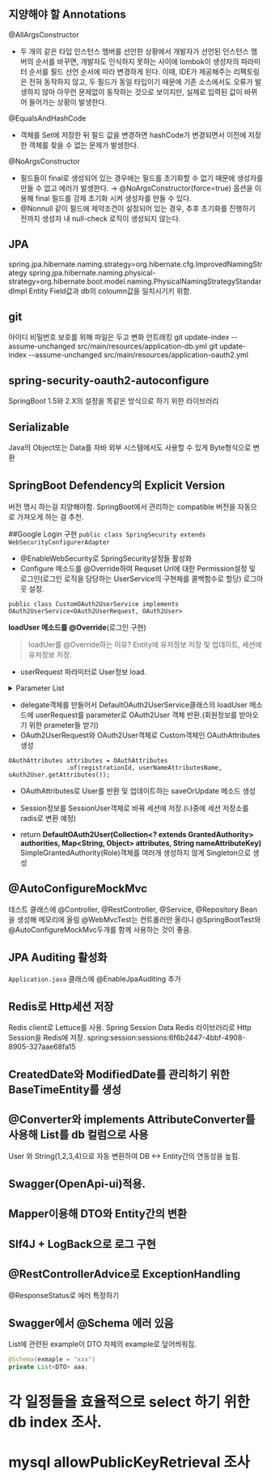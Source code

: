 ## 지양해야 할 Annotations
@AllArgsConstructor
* 두 개의 같은 타입 인스턴스 멤버를 선언한 상황에서 개발자가 선언된 인스턴스 멤버의 순서를 바꾸면, 개발자도 인식하지 못하는 사이에 lombok이 생성자의 파라미터 순서를 필드 선언 순서에 따라 변경하게 된다. 이때, IDE가 제공해주는 리팩토링은 전혀 동작하지 않고, 두 필드가 동일 타입이기 때문에 기존 소스에서도 오류가 발생하지 않아 아무런 문제없이 동작하는 것으로 보이지만, 실제로 입력된 값이 바뀌어 들어가는 상황이 발생한다.

@EqualsAndHashCode

* 객체를 Set에 저장한 뒤 필드 값을 변경하면 hashCode가 변경되면서 이전에 저장한 객체를 찾을 수 없는 문제가 발생한다.

@NoArgsConstructor

* 필드들이 final로 생성되어 있는 경우에는 필드를 초기화할 수 없기 때문에 생성자를 만들 수 없고 에러가 발생한다. → @NoArgsConstructor(force=true) 옵션을 이용해 final 필드를 강제 초기화 시켜 생성자를 만들 수 있다.
* @Nonnull 같이 필드에 제약조건이 설정되어 있는 경우, 추후 초기화를 진행하기 전까지 생성자 내 null-check 로직이 생성되지 않는다.

## JPA
spring.jpa.hibernate.naming.strategy=org.hibernate.cfg.ImprovedNamingStrategy
spring.jpa.hibernate.naming.physical-strategy=org.hibernate.boot.model.naming.PhysicalNamingStrategyStandardImpl
Entity Field값과 db의 coloumn값을 일치시기키 위함.

## git
아이디 비밀번호 보호를 위해 파일은 두고 변화 언트래킹
git update-index --assume-unchanged src/main/resources/application-db.yml
git update-index --assume-unchanged src/main/resources/application-oauth2.yml

## spring-security-oauth2-autoconfigure
SpringBoot 1.5와 2.X의 설정을 똑같은 방식으로 하기 위한 라이브러리

## Serializable
Java의 Object또는 Data를 자바 외부 시스템에서도 사용할 수 있게 Byte형식으로 변환

## SpringBoot Defendency의 Explicit Version
버전 명시 하는걸 지양해야함. SpringBoot에서 관리하는 compatible 버전을 자동으로 가져오게 하는 걸 추천.

##Google Login 구현
`public class SpringSecurity extends WebSecurityConfigurerAdapter`
* @EnableWebSecurity로 SpringSecurity설정들 활성화
* Configure 메소드를 @Override하여 Requset Url에 대한 Permission설정 및 로그인(로그인 로직을 담당하는 UserService의 구현체를 콜백함수로 할당) 로그아웃 설정.

`public class CustomOAuth2UserService implements OAuth2UserService<OAuth2UserRequest, OAuth2User>`

__loadUser 메소드를 @Override__(로그인 구현)
> loadUer를 @Override하는 이유? Entity에 유저정보 저장 및 업데이트, 세션에 유저정보 저장.
* userRequest 파라미터로 User정보 load.

<details><summary>Parameter List</summary>

1. registrationId: 로그인 서비스 종류
2.  userNameAttributesName: 로그인 진행 시 Key가 되는 Field값.
3.  attributes: OAuth2UserService를 통해 가져온 Attributes를 담은 Custom Class
</details>

* delegate객체를 만들어서 DefaultOAuth2UserService클래스의 loadUser 메소드에 userRequest를 parameter로 OAuth2User 객체 반환.(회원정보를 받아오기 위한 prameter들 받기)
* OAuth2UserRequest와 OAuth2User객체로 Custom객체인 OAuthAttributes생성
```
OAuthAttributes attributes = OAuthAttributes
                .of(registrationId, userNameAttributesName, oAuth2User.getAttributes());
```

* OAuthAttributes로 User를 반환 및 업데이트하는 saveOrUpdate 메소드 생성

* Session정보를 SessionUser객체로 바꿔 세션에 저장.(나중에 세션 저장소를 radis로 변환 예정)

* return __DefaultOAuth2User(Collection<? extends GrantedAuthority> authorities, Map<String, Object> attributes, String nameAttributeKey)__
  SimpleGrantedAuthority(Role)객체를 여러개 생성하지 않게 Singleton으로 생성

## @AutoConfigureMockMvc
테스트 클래스에 @Controller, @RestController, @Service, @Repository Bean을 생성해 메모리에 올림
@WebMvcTest는 컨트롤러만 올리니 @SpringBootTest와 @AutoConfigureMockMvc두개를 함께 사용하는 것이 좋음.

## JPA Auditing 활성화
`Application.java`
클래스에 @EnableJpaAuditing 추가

## Redis로 Http세션 저장
Redis client로 Lettuce를 사용.
Spring Session Data Redis 라이브러리로 Http Session을 Redis에 저장.
spring:session:sessions:6f6b2447-4bbf-4908-8905-327aae68fa15

## CreatedDate와 ModifiedDate를 관리하기 위한 BaseTimeEntity를 생성

## @Converter와 implements AttributeConverter를 사용해 List<User>를 db 컬럼으로 사용
User<List> 와 String(1,2,3,4)으로 자동 변환하여 DB <-> Entity간의 연동성을 높힘.

## Swagger(OpenApi-ui)적용.

## Mapper이용해 DTO와 Entity간의 변환

## Slf4J + LogBack으로 로그 구현



## @RestControllerAdvice로 ExceptionHandling

@ResponseStatus로 에러 특정하기





## Swagger에서 @Schema 에러 있음

List에 관련된 example이 DTO 자체의 example로 덮어씌워짐.

```java
@Schema(exmaple = "xxx")
private List<DTO> aaa;
```







# 각 일정들을 효율적으로 select 하기 위한 db index 조사.
# mysql allowPublicKeyRetrieval 조사

